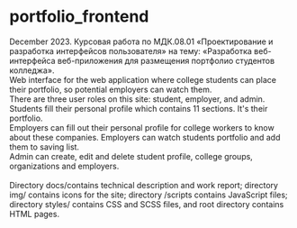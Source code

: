 # portfolio_frontend
December 2023. Курсовая работа по МДК.08.01 «Проектирование и разработка интерфейсов пользователя»  на тему: «Разработка веб-интерфейса веб-приложения для размещения портфолио студентов колледжа». <br>
Web interface for the web application where college students can place their portfolio, so potential employers can watch them. <br>
There are three user roles on this site: student, employer, and admin.<br>
Students fill their personal profile which contains 11 sections. It's their portfolio. <br>
Employers can fill out their personal profile for college workers to know about these companies. Employers can watch students portfolio and add them to saving list. <br>
Admin can create, edit and delete student profile, college groups, organizations and employers. <br>
<br>
Directory docs/contains technical description and work report; directory img/ contains icons for the site; directory /scripts contains JavaScript files; directory styles/ contains CSS and SCSS files, and root directory contains HTML pages.
